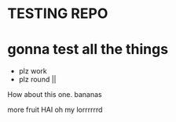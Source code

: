 # TESTING REPO #

gonna test all the things
=========================

* plz work
* plz round ||

How about this one. 
bananas

more fruit
HAI
oh my lorrrrrrd
